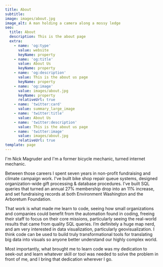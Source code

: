 ```yaml
---
title: About
subtitle: 
image: images/about.jpg
image_alt: A man holding a camera along a mossy ledge
seo:
  title: About
  description: This is the about page
  extra:
    - name: 'og:type'
      value: website
      keyName: property
    - name: 'og:title'
      value: About Us
      keyName: property
    - name: 'og:description'
      value: This is the about us page
      keyName: property
    - name: 'og:image'
      value: images/about.jpg
      keyName: property
      relativeUrl: true
    - name: 'twitter:card'
      value: summary_large_image
    - name: 'twitter:title'
      value: About Us
    - name: 'twitter:description'
      value: This is the about us page
    - name: 'twitter:image'
      value: images/about.jpg
      relativeUrl: true
template: page
---
```


I'm Nick Magruder and I'm a former bicycle mechanic, turned internet mechanic. 

Between those careers I spent seven years in non-profit fundraising and climate campaign work. I've built bike shop repair queue systems, designed organization-wide gift processing & database procedures.  I’ve built SQL queries that turned an annual 27% membership drop into an 11% increase, and set fundraising records at both Environment Washington and the Arboretum Foundation.

That work is what made me learn to code, seeing how small organizations and companies could benefit from the automation found in coding, freeing their staff to focus on their core missions, particularly seeing the real-world results that came from quality SQL queries. I’m definitely a huge map nerd, and am very interested in data visualization, particularly geovisualization. I think code can be used to build truly transformational tools for translating big data into visuals so anyone better understand our highly complex world.

Most importantly, what brought me to learn code was my dedication to seek-out and learn whatever skill or tool was needed to solve the problem in front of me, and I bring that dedication wherever I go.
